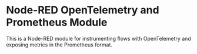 # Node-RED OpenTelemetry and Prometheus Module

This is a Node-RED module for instrumenting flows with OpenTelemetry and exposing metrics in the Prometheus format.
